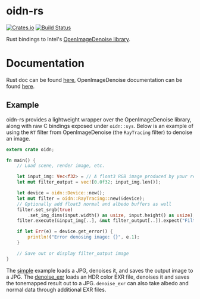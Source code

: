 # oidn-rs

[![Crates.io](https://img.shields.io/crates/v/oidn.svg)](https://crates.io/crates/oidn)
[![Build Status](https://travis-ci.org/Twinklebear/oidn-rs.svg?branch=master)](https://travis-ci.org/Twinklebear/oidn-rs)

Rust bindings to Intel's [OpenImageDenoise library](https://github.com/OpenImageDenoise/oidn).

# Documentation

Rust doc can be found [here](http://www.willusher.io/oidn-rs/oidn),
OpenImageDenoise documentation can be found [here](https://openimagedenoise.github.io/documentation.html).

## Example

oidn-rs provides a lightweight wrapper over the OpenImageDenoise library, along
with raw C bindings exposed under `oidn::sys`. Below is an example of using the
`RT` filter from OpenImageDenoise (the `RayTracing` filter) to denoise an image.

```rust
extern crate oidn;

fn main() {
    // Load scene, render image, etc.

    let input_img: Vec<f32> = // A float3 RGB image produced by your renderer
    let mut filter_output = vec![0.0f32; input_img.len()];

    let device = oidn::Device::new();
    let mut filter = oidn::RayTracing::new(&device);
    // Optionally add float3 normal and albedo buffers as well
    filter.set_srgb(true)
        .set_img_dims(input.width() as usize, input.height() as usize);
    filter.execute(&input_img[..], &mut filter_output[..]).expect("Filter config error!");

    if let Err(e) = device.get_error() {
        println!("Error denosing image: {}", e.1);
    }

    // Save out or display filter_output image
}
```

The [simple](examples/simple) example loads a JPG, denoises it, and saves the output image to a JPG.
The [denoise_exr](examples/denoise_exr) loads an HDR color EXR file, denoises it and saves the tonemapped
result out to a JPG. `denoise_exr` can also take albedo and normal data through additional EXR files.

